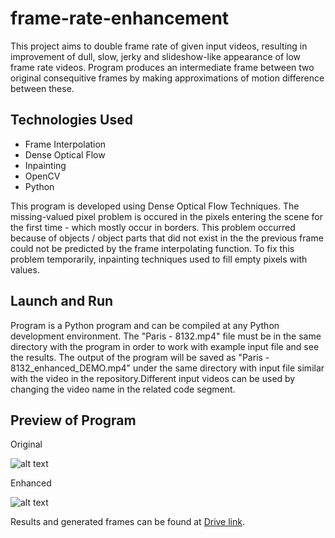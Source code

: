 # frame-rate-enhancement

This project aims to double frame rate of given input videos, resulting in improvement of dull, slow, jerky and slideshow-like appearance of low frame rate videos. Program produces an intermediate frame between two original consequitive frames by making approximations of motion difference between these. 

## Technologies Used

- Frame Interpolation
- Dense Optical Flow
- Inpainting
- OpenCV
- Python

This program is developed using Dense Optical Flow Techniques. The missing-valued pixel problem is occured in the pixels entering the scene for the first time - which mostly occur in borders. This problem occurred because of objects / object parts that did not exist in the
the previous frame could not be predicted by the frame interpolating function. To fix this problem temporarily, inpainting techniques used to fill empty pixels with values. 


## Launch and Run
Program is a Python program and can be compiled at any Python development environment. The "Paris - 8132.mp4" file must be in the same directory with the program in order to work with example input file and see the results. The output of the program will be saved as "Paris - 8132_enhanced_DEMO.mp4" under the same directory with input file similar with the video in the repository.Different input videos can be used by changing the video name in the related code segment.

## Preview of Program
Original

![alt text](https://github.com/isilsukorkmaz/frame-rate-enhancement/blob/main/original.gif "Original")

Enhanced

![alt text](https://github.com/isilsukorkmaz/frame-rate-enhancement/blob/main/enhanced.gif "Enhanced")

Results and generated frames can be found at [Drive link](https://drive.google.com/drive/u/0/folders/1J_XbfNyOSfYFTetqcm-HAedSk4tgoZ7V).
